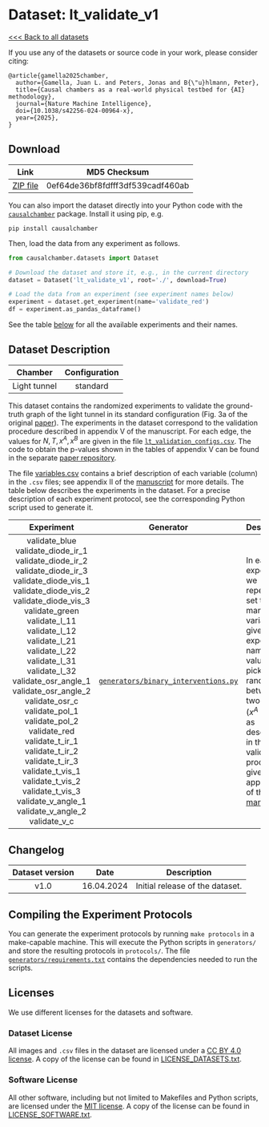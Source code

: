 # Dataset: lt\_validate\_v1

[<<< Back to all datasets](https://github.com/juangamella/causal-chamber)

If you use any of the datasets or source code in your work, please consider citing:

```
﻿@article{gamella2025chamber,
  author={Gamella, Juan L. and Peters, Jonas and B{\"u}hlmann, Peter},
  title={Causal chambers as a real-world physical testbed for {AI} methodology},
  journal={Nature Machine Intelligence},
  doi={10.1038/s42256-024-00964-x},
  year={2025},
}
```

## Download

| Link     | MD5 Checksum                     |
|:--------:|:--------------------------------:|
| [ZIP file](https://causalchamber.s3.eu-central-1.amazonaws.com/downloadables/lt_validate_v1.zip) | 0ef64de36bf8fdfff3df539cadf460ab |

You can also import the dataset directly into your Python code with the [`causalchamber`](https://pypi.org/project/causalchamber/) package. Install it using pip, e.g.

```
pip install causalchamber
```

Then, load the data from any experiment as follows.

```python
from causalchamber.datasets import Dataset

# Download the dataset and store it, e.g., in the current directory
dataset = Dataset('lt_validate_v1', root='./', download=True)

# Load the data from an experiment (see experiment names below)
experiment = dataset.get_experiment(name='validate_red')
df = experiment.as_pandas_dataframe()
```

See the table [below](#dataset-description) for all the available experiments and their names.

## Dataset Description

| Chamber      | Configuration |
|:------------:|:-------------:|
| Light tunnel | standard      |

This dataset contains the randomized experiments to validate the ground-truth graph of the light tunnel in its standard configuration (Fig. 3a of the original [paper](https://arxiv.org/pdf/2404.11341.pdf)). The experiments in the dataset correspond to the validation procedure described in appendix V of the manuscript. For each edge, the values for $N, T, x^A, x^B$ are given in the file [`lt_validation_configs.csv`](lt_validate_v1/lt_validation_configs.csv). The code to obtain the p-values shown in the tables of appendix V can be found in the separate [paper repository](https://github.com/juangamella/causal-chamber-paper).

The file [variables.csv](variables.csv) contains a brief description of each variable (column) in the `.csv` files; see appendix II of the [manuscript](https://arxiv.org/pdf/2404.11341.pdf) for more details. The table below describes the experiments in the dataset. For a precise description of each experiment protocol, see the corresponding Python script used to generate it.

| Experiment | Generator | Description |
|:----------------------:|:---------:|:------------|
| validate\_blue<br>validate\_diode\_ir\_1<br>validate\_diode\_ir\_2<br>validate\_diode\_ir\_3<br>validate\_diode\_vis\_1<br>validate\_diode\_vis\_2<br>validate\_diode\_vis\_3<br>validate\_green<br>validate\_l\_11<br>validate\_l\_12<br>validate\_l\_21<br>validate\_l\_22<br>validate\_l\_31<br>validate\_l\_32<br>validate\_osr\_angle\_1<br>validate\_osr\_angle\_2<br>validate\_osr\_c<br>validate\_pol\_1<br>validate\_pol\_2<br>validate\_red<br>validate\_t\_ir\_1<br>validate\_t\_ir\_2<br>validate\_t\_ir\_3<br>validate\_t\_vis\_1<br>validate\_t\_vis\_2<br>validate\_t\_vis\_3<br>validate\_v\_angle\_1<br>validate\_v\_angle\_2<br>validate\_v\_c<br>      | [`generators/binary_interventions.py`](generators/binary_interventions.py) | In each experiment we repeatedly set the manipulable variable given in the experiment name to a value picked randomly between two options ($x^A$ or $x^B$), as described in the validation procedure given in appendix V of the [manuscript](https://arxiv.org/pdf/2404.11341.pdf). |

## Changelog

| Dataset version | Date       | Description                     |
|:---------------:|:----------:|:-------------------------------:|
| v1.0            | 16.04.2024 | Initial release of the dataset. |


## Compiling the Experiment Protocols

You can generate the experiment protocols by running `make protocols` in a make-capable machine. This will execute the Python scripts in `generators/` and store the resulting protocols in `protocols/`. The file [`generators/requirements.txt`](generators/requirements.txt) contains the dependencies needed to run the scripts.


## Licenses

We use different licenses for the datasets and software.

### Dataset License

All images and `.csv` files in the dataset are licensed under a [CC BY 4.0 license](https://creativecommons.org/licenses/by/4.0/). A copy of the license can be found in [LICENSE_DATASETS.txt](LICENSE_DATASETS.txt).

### Software License

All other software, including but not limited to Makefiles and Python scripts, are licensed under the [MIT license](https://opensource.org/license/mit/). A copy of the license can be found in [LICENSE_SOFTWARE.txt](LICENSE_SOFTWARE.txt).

